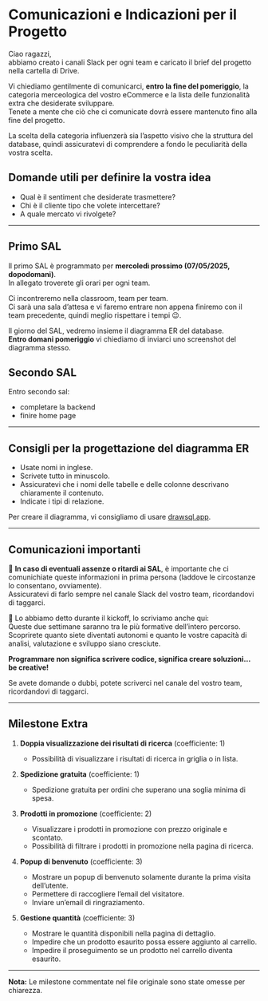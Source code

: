 # Comunicazioni e Indicazioni per il Progetto

Ciao ragazzi,  
abbiamo creato i canali Slack per ogni team e caricato il brief del progetto nella cartella di Drive.  

Vi chiediamo gentilmente di comunicarci, **entro la fine del pomeriggio**, la categoria merceologica del vostro eCommerce e la lista delle funzionalità extra che desiderate sviluppare.  
Tenete a mente che ciò che ci comunicate dovrà essere mantenuto fino alla fine del progetto.  

La scelta della categoria influenzerà sia l’aspetto visivo che la struttura del database, quindi assicuratevi di comprendere a fondo le peculiarità della vostra scelta.  

## Domande utili per definire la vostra idea

- Qual è il sentiment che desiderate trasmettere?
- Chi è il cliente tipo che volete intercettare?  
- A quale mercato vi rivolgete?  

---

## Primo SAL

Il primo SAL è programmato per **mercoledì prossimo (07/05/2025, dopodomani)**.  
In allegato troverete gli orari per ogni team.  

Ci incontreremo nella classroom, team per team.  
Ci sarà una sala d’attesa e vi faremo entrare non appena finiremo con il team precedente, quindi meglio rispettare i tempi 😉.  

Il giorno del SAL, vedremo insieme il diagramma ER del database.  
**Entro domani pomeriggio** vi chiediamo di inviarci uno screenshot del diagramma stesso.

## Secondo SAL

Entro secondo sal:

- completare la backend
- finire home page

---

## Consigli per la progettazione del diagramma ER

- Usate nomi in inglese.  
- Scrivete tutto in minuscolo.  
- Assicuratevi che i nomi delle tabelle e delle colonne descrivano chiaramente il contenuto.  
- Indicate i tipi di relazione.  

Per creare il diagramma, vi consigliamo di usare [drawsql.app](https://drawsql.app).  

---

## Comunicazioni importanti

📢 **In caso di eventuali assenze o ritardi ai SAL**, è importante che ci comunichiate queste informazioni in prima persona (laddove le circostanze lo consentano, ovviamente).  
Assicuratevi di farlo sempre nel canale Slack del vostro team, ricordandovi di taggarci.  

🚀 Lo abbiamo detto durante il kickoff, lo scriviamo anche qui:  
Queste due settimane saranno tra le più formative dell’intero percorso.  
Scoprirete quanto siete diventati autonomi e quanto le vostre capacità di analisi, valutazione e sviluppo siano cresciute.  

**Programmare non significa scrivere codice, significa creare soluzioni… be creative!**  

Se avete domande o dubbi, potete scriverci nel canale del vostro team, ricordandovi di taggarci.  

---

## Milestone Extra

1. **Doppia visualizzazione dei risultati di ricerca** (coefficiente: 1)  
    - Possibilità di visualizzare i risultati di ricerca in griglia o in lista.  

2. **Spedizione gratuita** (coefficiente: 1)  
    - Spedizione gratuita per ordini che superano una soglia minima di spesa.  

3. **Prodotti in promozione** (coefficiente: 2)  
    - Visualizzare i prodotti in promozione con prezzo originale e scontato.  
    - Possibilità di filtrare i prodotti in promozione nella pagina di ricerca.  

4. **Popup di benvenuto** (coefficiente: 3)  
    - Mostrare un popup di benvenuto solamente durante la prima visita dell’utente.  
    - Permettere di raccogliere l’email del visitatore.  
    - Inviare un’email di ringraziamento.  

5. **Gestione quantità** (coefficiente: 3)  
    - Mostrare le quantità disponibili nella pagina di dettaglio.  
    - Impedire che un prodotto esaurito possa essere aggiunto al carrello.  
    - Impedire il proseguimento se un prodotto nel carrello diventa esaurito.  

---

**Nota:** Le milestone commentate nel file originale sono state omesse per chiarezza.  
